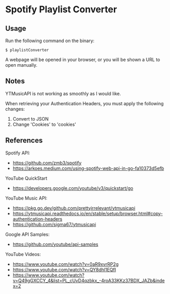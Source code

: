 # Spotify Playlist Converter

## Usage

Run the following command on the binary:

```shell
$ playlistConverter
```

A webpage will be opened in your browser, or you will be shown a URL to open manually.

## Notes

YTMusicAPI is not working as smoothly as I would like.

When retrieving your Authentication Headers, you must apply the following changes:
1. Convert to JSON
2. Change 'Cookies' to 'cookies'

## References

Spotify API:
* https://github.com/zmb3/spotify
* https://arkoes.medium.com/using-spotify-web-api-in-go-fa10373d5efb

YouTube QuickStart
* https://developers.google.com/youtube/v3/quickstart/go

YouTube Music API:
* https://pkg.go.dev/github.com/prettyirrelevant/ytmusicapi
* https://ytmusicapi.readthedocs.io/en/stable/setup/browser.html#copy-authentication-headers
* https://github.com/sigma67/ytmusicapi

Google API Samples:
* https://github.com/youtube/api-samples

YouTube Videos:
* https://www.youtube.com/watch?v=0aR9xvrRP2g
* https://www.youtube.com/watch?v=QY8dhl1EQfI
* https://www.youtube.com/watch?v=Q49gGXCCY_4&list=PL_cUvD4qzbkx_-4roA33KKz37BDX_JAZb&index=2
